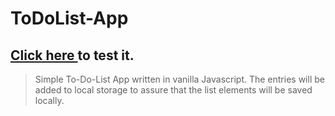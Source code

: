 # ToDoList-App
##  <a href="https://davidkitz.github.io/ToDoList/">Click here </a> to test it.
> Simple To-Do-List App written in vanilla Javascript. The entries will be added to local storage to assure that the list elements will be saved locally.

